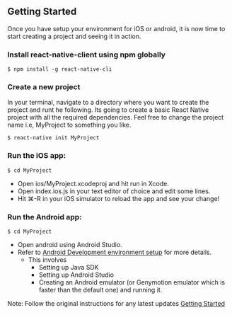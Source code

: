 ## Getting Started

Once you have setup your environment for iOS or android, it is now time to start creating a project and seeing it in action.

### Install react-native-client using npm globally

```
$ npm install -g react-native-cli
```

### Create a new project

In your terminal, navigate to a directory where you want to create the project and runt he following. Its going to create a basic
React Native project with all the required dependencies. Feel free to change the project name i.e, MyProject to something you like.

```
$ react-native init MyProject
```

### Run the iOS app:

```
$ cd MyProject
```

* Open ios/MyProject.xcodeproj and hit run in Xcode.
* Open index.ios.js in your text editor of choice and edit some lines.
* Hit ⌘-R in your iOS simulator to reload the app and see your change!


### Run the Android app:

```
$ cd MyProject
```

* Open android using Android Studio.
* Refer to [Android Development environment setup](https://facebook.github.io/react-native/docs/android-setup.html) for more details.
  * This involves
    * Setting up Java SDK
    * Setting up Android Studio
    * Creating an Android emulator (or Genymotion emulator which is faster than the default one) and running it.



Note: Follow the original instructions for any latest updates [Getting Started](https://facebook.github.io/react-native/docs/getting-started.html#quick-start)